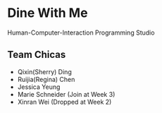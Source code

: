 # Dine With Me
Human-Computer-Interaction Programming Studio

## Team Chicas
* Qixin(Sherry) Ding
* Ruijia(Regina) Chen
* Jessica Yeung
* Marie Schneider (Join at Week 3)
* Xinran Wei (Dropped at Week 2)

